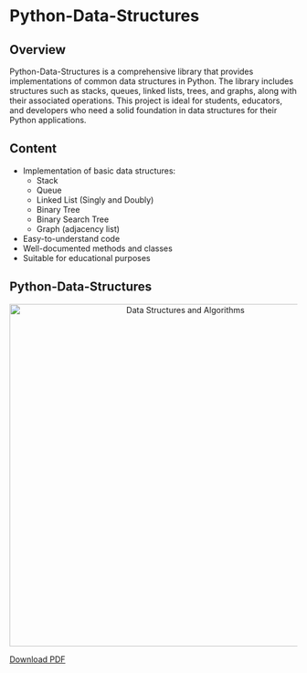 # Python-Data-Structures

## Overview
Python-Data-Structures is a comprehensive library that provides implementations of common data structures in Python. The library includes structures such as stacks, queues, linked lists, trees, and graphs, along with their associated operations. This project is ideal for students, educators, and developers who need a solid foundation in data structures for their Python applications.

## Content
- Implementation of basic data structures:
  - Stack
  - Queue
  - Linked List (Singly and Doubly)
  - Binary Tree
  - Binary Search Tree
  - Graph (adjacency list)
- Easy-to-understand code
- Well-documented methods and classes
- Suitable for educational purposes

## Python-Data-Structures

<div align="center">
  <img src="https://github.com/user-attachments/assets/99db9b86-dcc4-4411-a779-8c5ef09d368e" alt="Data Structures and Algorithms" width="600"/>
</div>

[Download PDF](https://roadmap.sh/pdfs/roadmaps/datastructures-and-algorithms.pdf)

